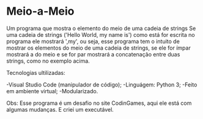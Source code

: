 # Meio-a-Meio
 Um programa que mostra o elemento do meio de uma cadeia de strings
 Se uma cadeia de strings ('Hello World, my name is') como está for escrita no programa ele mostrará ',my', ou seja, esse programa tem o intuito de mostrar os elementos do meio de uma cadeia de strings, se ele for ímpar mostrará a do meio e se for par mostrará a concatenação entre duas strings, como no exemplo acima.

 Tecnologias ultilizadas:

 -Visual Studio Code (manipulador de código);
 -Linguágem: Python 3;
 -Feito em ambiente virtual;
 -Modularizado.

Obs: Esse programa é um desafio no site CodinGames, aqui ele está com algumas mudanças. E criei um executável.
